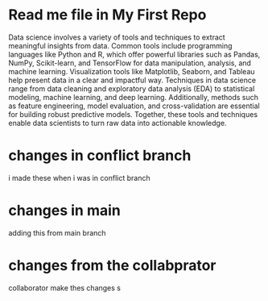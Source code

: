 # Read me file in My First Repo



Data science involves a variety of tools and techniques to extract meaningful insights from data. Common tools include programming languages like Python and R, which offer powerful libraries such as Pandas, NumPy, Scikit-learn, and TensorFlow for data manipulation, analysis, and machine learning. Visualization tools like Matplotlib, Seaborn, and Tableau help present data in a clear and impactful way. Techniques in data science range from data cleaning and exploratory data analysis (EDA) to statistical modeling, machine learning, and deep learning. Additionally, methods such as feature engineering, model evaluation, and cross-validation are essential for building robust predictive models. Together, these tools and techniques enable data scientists to turn raw data into actionable knowledge.



# changes in conflict branch
i made these when i was in conflict branch

# changes in main
adding this from main branch
# changes from the collabprator
collaborator make thes changes s